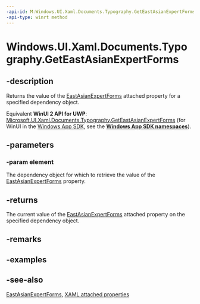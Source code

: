 ```yaml
---
-api-id: M:Windows.UI.Xaml.Documents.Typography.GetEastAsianExpertForms(Windows.UI.Xaml.DependencyObject)
-api-type: winrt method
---
```


<!-- Method syntax
public bool GetEastAsianExpertForms(Windows.UI.Xaml.DependencyObject element)
-->

# Windows.UI.Xaml.Documents.Typography.GetEastAsianExpertForms

## -description
Returns the value of the [EastAsianExpertForms](typography_eastasianexpertforms.md) attached property for a specified dependency object.

Equivalent **WinUI 2 API for UWP**: [Microsoft.UI.Xaml.Documents.Typography.GetEastAsianExpertForms](/windows/winui/api/microsoft.ui.xaml.documents.typography.geteastasianexpertforms) (for WinUI in the [Windows App SDK](/windows/apps/windows-app-sdk/), see the **[Windows App SDK namespaces](/windows/windows-app-sdk/api/winrt/)**).

## -parameters
### -param element
The dependency object for which to retrieve the value of the [EastAsianExpertForms](typography_eastasianexpertforms.md) property.

## -returns
The current value of the [EastAsianExpertForms](typography_eastasianexpertforms.md) attached property on the specified dependency object.

## -remarks

## -examples

## -see-also

[EastAsianExpertForms](typography_eastasianexpertforms.md), [XAML attached properties](/windows/uwp/xaml-platform/attached-properties-overview)
